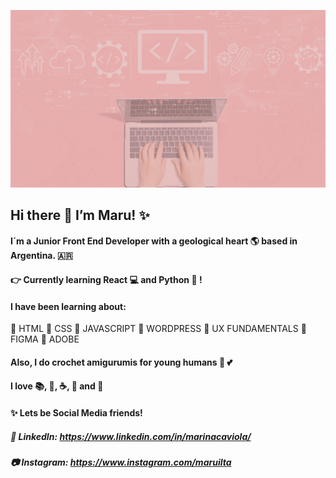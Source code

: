  ![header](https://github.com/maruilta/maruilta/blob/main/master/header_tech_pink.png)

## Hi there 👋 I’m  Maru! :sparkles:
#### I´m a Junior Front End Developer with a geological heart :earth_americas: based in Argentina. 🇦🇷
#### :point_right: Currently learning React :computer: and Python :snake: !

#### I have been learning about:
 :pushpin: HTML 
 :pushpin: CSS
 :pushpin: JAVASCRIPT
 :pushpin: WORDPRESS
 :pushpin: UX FUNDAMENTALS
 :pushpin: FIGMA
 :pushpin: ADOBE

#### Also, I do crochet amigurumis for young humans :baby: :two_hearts:
#### I love :books:, :fishing_pole_and_fish:, :coffee:, :chocolate_bar: and :icecream:

#### :sparkles: Lets be Social Media friends! 
##### :school_satchel: LinkedIn: https://www.linkedin.com/in/marinacaviola/
##### :camera: Instagram: https://www.instagram.com/maruilta









